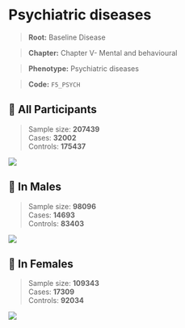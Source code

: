 # Psychiatric diseases

> **Root:** Baseline Disease  

> **Chapter:** Chapter V- Mental and behavioural  

> **Phenotype:** Psychiatric diseases  

> **Code:** `F5_PSYCH`

## 🧪 All Participants  
> Sample size: **207439**  
> Cases: **32002**  
> Controls: **175437**
<img src="/Disease/Figures/ALL/Incidence/F5_PSYCH.png"/>
<CsvTable src="/Disease_Data/ALL/Incidence/COX_F5_PSYCH.csv" label="🔍 View full results" />

## 👨 In Males  
> Sample size: **98096**  
> Cases: **14693**  
> Controls: **83403**
<img src="/Disease/Figures/Male/Incidence/F5_PSYCH.png"/>
<CsvTable src="/Disease_Data/Male/Incidence/COX_F5_PSYCH.csv" label="🔍 View full results" />

## 👩 In Females  
> Sample size: **109343**  
> Cases: **17309**  
> Controls: **92034**
<img src="/Disease/Figures/Female/Incidence/F5_PSYCH.png"/>
<CsvTable src="/Disease_Data/Female/Incidence/COX_F5_PSYCH.csv" label="🔍 View full results" />
